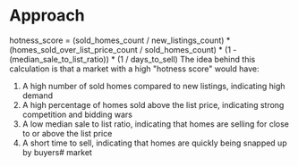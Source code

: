 # Approach

hotness_score = (sold_homes_count / new_listings_count) * (homes_sold_over_list_price_count / sold_homes_count) * (1 - (median_sale_to_list_ratio)) * (1 / days_to_sell)
The idea behind this calculation is that a market with a high "hotness score" would have:

1. A high number of sold homes compared to new listings, indicating high demand
2. A high percentage of homes sold above the list price, indicating strong competition and bidding wars
3. A low median sale to list ratio, indicating that homes are selling for close to or above the list price
4. A short time to sell, indicating that homes are quickly being snapped up by buyers#   m a r k e t  
 